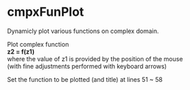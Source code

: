 # cmpxFunPlot
Dynamicly plot various functions on complex domain.

Plot complex function  
  **z2 = f(z1)**  
where the value of z1 is provided by the position of the mouse  
  (with fine adjustments performed with keyboard arrows)  
    
Set the function to be plotted (and title) at lines 51 ~ 58
